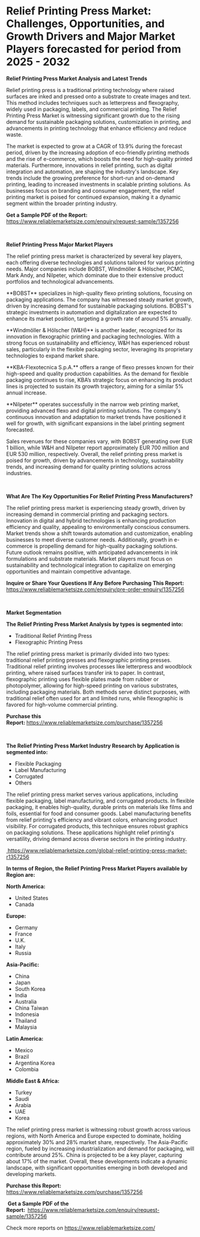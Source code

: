 <p><h1>Relief Printing Press Market: Challenges, Opportunities, and Growth Drivers and Major Market Players forecasted for period from 2025 - 2032</h1></p><p><strong>Relief Printing Press Market Analysis and Latest Trends</strong></p>
<p><p>Relief printing press is a traditional printing technology where raised surfaces are inked and pressed onto a substrate to create images and text. This method includes techniques such as letterpress and flexography, widely used in packaging, labels, and commercial printing. The Relief Printing Press Market is witnessing significant growth due to the rising demand for sustainable packaging solutions, customization in printing, and advancements in printing technology that enhance efficiency and reduce waste.</p><p>The market is expected to grow at a CAGR of 13.9% during the forecast period, driven by the increasing adoption of eco-friendly printing methods and the rise of e-commerce, which boosts the need for high-quality printed materials. Furthermore, innovations in relief printing, such as digital integration and automation, are shaping the industry's landscape. Key trends include the growing preference for short-run and on-demand printing, leading to increased investments in scalable printing solutions. As businesses focus on branding and consumer engagement, the relief printing market is poised for continued expansion, making it a dynamic segment within the broader printing industry.</p></p>
<p><strong>Get a Sample PDF of the Report:&nbsp;</strong> <a href="https://www.reliablemarketsize.com/enquiry/request-sample/1357256?utm_campaign=2005&utm_medium=2&utm_source=Github&utm_content=ia&utm_term=16022025&utm_id=relief-printing-press">https://www.reliablemarketsize.com/enquiry/request-sample/1357256</a></p>
<p>&nbsp;</p>
<p><strong>Relief Printing Press Major Market Players</strong></p>
<p><p>The relief printing press market is characterized by several key players, each offering diverse technologies and solutions tailored for various printing needs. Major companies include BOBST, Windmöller & Hölscher, PCMC, Mark Andy, and Nilpeter, which dominate due to their extensive product portfolios and technological advancements.</p><p>**BOBST** specializes in high-quality flexo printing solutions, focusing on packaging applications. The company has witnessed steady market growth, driven by increasing demand for sustainable packaging solutions. BOBST's strategic investments in automation and digitalization are expected to enhance its market position, targeting a growth rate of around 5% annually.</p><p>**Windmöller & Hölscher (W&H)** is another leader, recognized for its innovation in flexographic printing and packaging technologies. With a strong focus on sustainability and efficiency, W&H has experienced robust sales, particularly in the flexible packaging sector, leveraging its proprietary technologies to expand market share.</p><p>**KBA-Flexotecnica S.p.A.** offers a range of flexo presses known for their high-speed and quality production capabilities. As the demand for flexible packaging continues to rise, KBA’s strategic focus on enhancing its product lines is projected to sustain its growth trajectory, aiming for a similar 5% annual increase.</p><p>**Nilpeter** operates successfully in the narrow web printing market, providing advanced flexo and digital printing solutions. The company's continuous innovation and adaptation to market trends have positioned it well for growth, with significant expansions in the label printing segment forecasted.</p><p>Sales revenues for these companies vary, with BOBST generating over EUR 1 billion, while W&H and Nilpeter report approximately EUR 700 million and EUR 530 million, respectively. Overall, the relief printing press market is poised for growth, driven by advancements in technology, sustainability trends, and increasing demand for quality printing solutions across industries.</p></p>
<p>&nbsp;</p>
<p><strong>What Are The Key Opportunities For Relief Printing Press Manufacturers?</strong></p>
<p><p>The relief printing press market is experiencing steady growth, driven by increasing demand in commercial printing and packaging sectors. Innovation in digital and hybrid technologies is enhancing production efficiency and quality, appealing to environmentally conscious consumers. Market trends show a shift towards automation and customization, enabling businesses to meet diverse customer needs. Additionally, growth in e-commerce is propelling demand for high-quality packaging solutions. Future outlook remains positive, with anticipated advancements in ink formulations and substrate materials. Market players must focus on sustainability and technological integration to capitalize on emerging opportunities and maintain competitive advantage.</p></p>
<p><strong>Inquire or Share Your Questions If Any Before Purchasing This Report:</strong> <a href="https://www.reliablemarketsize.com/enquiry/pre-order-enquiry/1357256?utm_campaign=2005&utm_medium=2&utm_source=Github&utm_content=ia&utm_term=16022025&utm_id=relief-printing-press">https://www.reliablemarketsize.com/enquiry/pre-order-enquiry/1357256</a></p>
<p>&nbsp;</p>
<p><strong>Market Segmentation</strong></p>
<p><strong>The Relief Printing Press Market Analysis by types is segmented into:</strong></p>
<p><ul><li>Traditional Relief Printing Press</li><li>Flexographic Printing Press</li></ul></p>
<p><p>The relief printing press market is primarily divided into two types: traditional relief printing presses and flexographic printing presses. Traditional relief printing involves processes like letterpress and woodblock printing, where raised surfaces transfer ink to paper. In contrast, flexographic printing uses flexible plates made from rubber or photopolymer, allowing for high-speed printing on various substrates, including packaging materials. Both methods serve distinct purposes, with traditional relief often used for art and limited runs, while flexographic is favored for high-volume commercial printing.</p></p>
<p><strong>Purchase this Report:&nbsp;</strong><a href="https://www.reliablemarketsize.com/purchase/1357256?utm_campaign=2005&utm_medium=2&utm_source=Github&utm_content=ia&utm_term=16022025&utm_id=relief-printing-press">https://www.reliablemarketsize.com/purchase/1357256</a></p>
<p>&nbsp;</p>
<p><strong>The Relief Printing Press Market Industry Research by Application is segmented into:</strong></p>
<p><ul><li>Flexible Packaging</li><li>Label Manufacturing</li><li>Corrugated</li><li>Others</li></ul></p>
<p><p>The relief printing press market serves various applications, including flexible packaging, label manufacturing, and corrugated products. In flexible packaging, it enables high-quality, durable prints on materials like films and foils, essential for food and consumer goods. Label manufacturing benefits from relief printing's efficiency and vibrant colors, enhancing product visibility. For corrugated products, this technique ensures robust graphics on packaging solutions. These applications highlight relief printing's versatility, driving demand across diverse sectors in the printing industry.</p></p>
<p><a href="https://www.reliablemarketsize.com/global-relief-printing-press-market-r1357256?utm_campaign=2005&utm_medium=2&utm_source=Github&utm_content=ia&utm_term=16022025&utm_id=relief-printing-press">&nbsp;https://www.reliablemarketsize.com/global-relief-printing-press-market-r1357256</a></p>
<p><strong>In terms of Region, the Relief Printing Press Market Players available by Region are:</strong></p>
<p>
    <p> <strong> North America: </strong>
        <ul>
            <li>United States</li>
            <li>Canada</li>
        </ul>
        </p> 
    <p> <strong> Europe: </strong>
        <ul>
            <li>Germany</li>
            <li>France</li>
            <li>U.K.</li>
            <li>Italy</li>
            <li>Russia</li>
        </ul>
        </p> 
    <p> <strong> Asia-Pacific: </strong>
        <ul>
            <li>China</li>
            <li>Japan</li>
            <li>South Korea</li>
            <li>India</li>
            <li>Australia</li>
            <li>China Taiwan</li>
            <li>Indonesia</li>
            <li>Thailand</li>
            <li>Malaysia</li>
        </ul>
        </p> 
    <p> <strong> Latin America: </strong>
        <ul>
            <li>Mexico</li>
            <li>Brazil</li>
            <li>Argentina Korea</li>
            <li>Colombia</li>
        </ul>
        </p> 
    <p> <strong> Middle East & Africa: </strong>
        <ul>
            <li>Turkey</li>
            <li>Saudi</li>
            <li>Arabia</li>
            <li>UAE</li>
            <li>Korea</li>
        </ul>
    </p>
    </p>
<p><p>The relief printing press market is witnessing robust growth across various regions, with North America and Europe expected to dominate, holding approximately 30% and 28% market share, respectively. The Asia-Pacific region, fueled by increasing industrialization and demand for packaging, will contribute around 25%. China is projected to be a key player, capturing about 17% of the market. Overall, these developments indicate a dynamic landscape, with significant opportunities emerging in both developed and developing markets.</p></p>
<p><strong>Purchase this Report: </strong><a href="https://www.reliablemarketsize.com/purchase/1357256?utm_campaign=2005&utm_medium=2&utm_source=Github&utm_content=ia&utm_term=16022025&utm_id=relief-printing-press">https://www.reliablemarketsize.com/purchase/1357256</a></p>
<p>&nbsp;<strong>Get a Sample PDF of the Report:&nbsp;&nbsp;</strong><a href="https://www.reliablemarketsize.com/enquiry/request-sample/1357256?utm_campaign=2005&utm_medium=2&utm_source=Github&utm_content=ia&utm_term=16022025&utm_id=relief-printing-press">https://www.reliablemarketsize.com/enquiry/request-sample/1357256</a></p>
<p><strong></strong></p>
<p>Check more reports on <a href="https://www.reliablemarketsize.com/?utm_campaign=2005&utm_medium=2&utm_source=Github&utm_content=ia&utm_term=16022025&utm_id=relief-printing-press">https://www.reliablemarketsize.com/</a></p>
